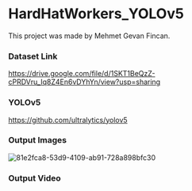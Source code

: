# HardHatWorkers_YOLOv5

This project was made by Mehmet Gevan Fincan.

### Dataset Link
https://drive.google.com/file/d/1SKT1BeQzZ-cPRDVru_Iq8Z4En6vDYhYn/view?usp=sharing

### YOLOv5
https://github.com/ultralytics/yolov5

### Output Images
![81e2fca8-53d9-4109-ab91-728a898bfc30](https://github.com/mehmetgevanfincan/HardHatWorkers_YOLOv5/assets/81829984/d455d38f-2ae1-494b-8c97-52c2f1d7d9f4)

### Output Video
